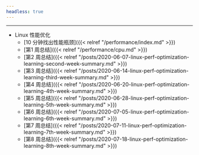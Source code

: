 ```yaml
---
headless: true
---
```


<hr>

- Linux 性能优化
  - [10 分钟找出性能瓶颈]({{< relref "/performance/index.md" >}})
  - [第1 周总结]({{< relref "/performance/cpu.md" >}})
  - [第2 周总结]({{< relref "/posts/2020-06-07-linux-perf-optimization-learning-second-week-summary.md" >}})
  - [第3 周总结]({{< relref "/posts/2020-06-14-linux-perf-optimization-learning-third-week-summary.md" >}})
  - [第4 周总结]({{< relref "/posts/2020-06-20-linux-perf-optimization-learning-4th-week-summary.md" >}})
  - [第5 周总结]({{< relref "/posts/2020-06-28-linux-perf-optimization-learning-5th-week-summary.md" >}})
  - [第6 周总结]({{< relref "/posts/2020-07-05-linux-perf-optimization-learning-6th-week-summary.md" >}})
  - [第7 周总结]({{< relref "/posts/2020-07-11-linux-perf-optimization-learning-7th-week-summary.md" >}})
  - [第8 周总结]({{< relref "/posts/2020-07-18-linux-perf-optimization-learning-8th-week-summary.md" >}})
